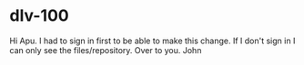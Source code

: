 # dlv-100
Hi Apu.
I had to sign in first to be able to make this change.
If I don't sign in I can only see the files/repository.
Over to you.
John
